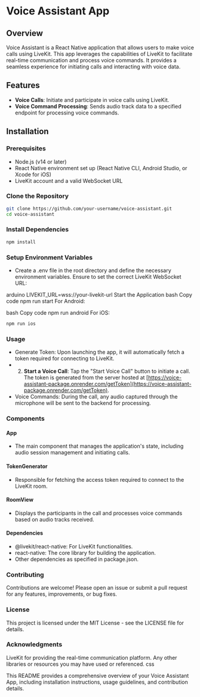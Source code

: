 # Voice Assistant App

## Overview

Voice Assistant is a React Native application that allows users to make voice calls using LiveKit. This app leverages the capabilities of LiveKit to facilitate real-time communication and process voice commands. It provides a seamless experience for initiating calls and interacting with voice data.

## Features

- **Voice Calls**: Initiate and participate in voice calls using LiveKit.
- **Voice Command Processing**: Sends audio track data to a specified endpoint for processing voice commands.

## Installation

### Prerequisites

- Node.js (v14 or later)
- React Native environment set up (React Native CLI, Android Studio, or Xcode for iOS)
- LiveKit account and a valid WebSocket URL

### Clone the Repository

```bash
git clone https://github.com/your-username/voice-assistant.git
cd voice-assistant
```

### Install Dependencies

```bash
npm install
```

### Setup Environment Variables

- Create a .env file in the root directory and define the necessary environment variables. Ensure to set the correct LiveKit WebSocket URL:

arduino
LIVEKIT_URL=wss://your-livekit-url
Start the Application
bash
Copy code
npm run start
For Android:

bash
Copy code
npm run android
For iOS:

```bash
npm run ios
```

### Usage
- Generate Token: Upon launching the app, it will automatically fetch a token required for connecting to LiveKit.
- 2. **Start a Voice Call**: Tap the "Start Voice Call" button to initiate a call. The token is generated from the server hosted at [https://voice-assistant-package.onrender.com/getToken](https://voice-assistant-package.onrender.com/getToken).
- Voice Commands: During the call, any audio captured through the microphone will be sent to the backend for processing.

### Components

#### App
- The main component that manages the application's state, including audio session management and initiating calls.

#### TokenGenerator
- Responsible for fetching the access token required to connect to the LiveKit room.

#### RoomView
- Displays the participants in the call and processes voice commands based on audio tracks received.

#### Dependencies
- @livekit/react-native: For LiveKit functionalities.
- react-native: The core library for building the application.
- Other dependencies as specified in package.json.

### Contributing
Contributions are welcome! Please open an issue or submit a pull request for any features, improvements, or bug fixes.

### License
This project is licensed under the MIT License - see the LICENSE file for details.

### Acknowledgments
LiveKit for providing the real-time communication platform.
Any other libraries or resources you may have used or referenced.
css

This README provides a comprehensive overview of your Voice Assistant App, including installation instructions, usage guidelines, and contribution details.
